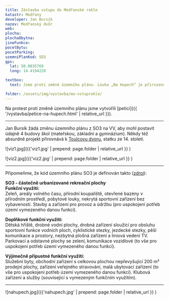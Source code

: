 ```yaml
---
title: Zástavba vstupu do Modřanské rokle
katastr: Modřany
developer: Jan Bursík
nazev: Modřanský dvůr
web:
plocha:
plochaObytna:
jineFunkce:
pocetBytu:
pocetParking:
uzemniPlanKod: SO3
gps:
  lat: 50.0035769
  long: 14.4194228

textbox:
  text: Jsme proti změně územního plánu. Louka „Na Hupech“ je přirozenou součástí Modřanské rokle, což je přírodní památka a zároveň oddechové místo pro občany naší městské část. Zástavbou na louce by došlo k narušení prostředí celé Modřanské rokle a zároveň zastavění jedné z nejužívanějších travnatých ploch v Modřanech.

folder: /assets/img/vystavba/mo-vstuprokle/
---
```


Na protest proti změně územního plánu jsme vytvořili [petici]({{ '/vystavba/petice-na-hupech.html' | relative_url }}).

- - -

Jan Bursík žádá změnu územního plánu z SO3 na VV, aby mohl postavit údajně 4 budovy škol (mateřskou, základní a gymnázium). Někdy též absurdně projekt přirovnává k [Toulcovu dvoru](http://www.toulcuvdvur.cz), statku ze 14. století.

![viz1.jpg]({{'viz1.jpg' | prepend: page.folder | relative_url }} )

![viz2.jpg]({{'viz2.jpg' | prepend: page.folder | relative_url }} )

- - -

Připomeňme, že kód územního plánu SO3 je definován takto ([zdroj](http://servis.praha-mesto.cz/uzplan/uzemni_plan_hmp/zmena_z1000_cist/regul/regulativy.pdf)):

**SO3 - částečně urbanizované rekreační plochy**<br/>
**Funkční využití:**<br/>
Zeleň, areály volného času, přírodní koupaliště, otevřené bazény v přírodním prostředí, pobytové louky, nekrytá sportovní zařízení bez vybavenosti.
Stavby a zařízení pro provoz a údržbu (pro uspokojení potřeb území vymezeného danou funkcí).

**Doplňkové funkční využití:**<br/>
Dětská hřiště, drobné vodní plochy, drobná zařízení sloužící pro obsluhu sportovní funkce vodních ploch, cyklistické stezky, jezdecké stezky, pěší komunikace a prostory, nezbytná plošná zařízení a liniová vedení TV.
Parkovací a odstavné plochy se zelení, komunikace vozidlové (to vše pro uspokojení potřeb území vymezeného danou funkcí).

**Výjimečně přípustné funkční využití:**<br/>
Služební byty, obchodní zařízení s celkovou plochou nepřevyšující 200 m² prodejní plochy, zařízení veřejného stravování, malá ubytovací zařízení (to vše pro uspokojení potřeb území vymezeného danou funkcí).
Klubová zařízení a služby (související s vymezeným funkčním využitím).

- - -

![nahupech.jpg]({{'nahupech.jpg' | prepend: page.folder | relative_url }} )


